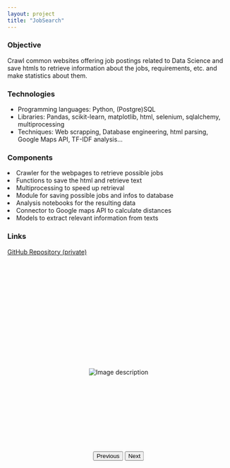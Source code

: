 ```yaml
---
layout: project
title: "JobSearch"
---
```


<div class="container">
  <div class="content-section">
    <div class="content-text">
      <h3>Objective</h3>
      Crawl common websites offering job postings related to Data Science and save htmls to retrieve information about the jobs, requirements, etc. and make statistics about them.
      <h3>Technologies</h3>
      <ul class="technologies">
        <li>Programming languages: Python, (Postgre)SQL </li>
        <li>Libraries: Pandas, scikit-learn, matplotlib, html, selenium, sqlalchemy, multiprocessing </li>
        <li>Techniques: Web scrapping, Database engineering, html parsing, Google Maps API, TF-IDF analysis... </li>
      </ul>
      <h3>Components</h3>
      	<li>Crawler for the webpages to retrieve possible jobs</li>
      	<li>Functions to save the html and retrieve text</li>
      	<li>Multiprocessing to speed up retrieval</li>
      	<li>Module for saving possible jobs and infos to database</li>
      	<li>Analysis notebooks for the resulting data</li>
      	<li>Connector to Google maps API to calculate distances</li>
      	<li>Models to extract relevant information from texts</li>
      <h3>Links</h3>
      	<p><a href="https://github.com/Lukas2357/JobSearch" target="_blank">GitHub Repository (private)</a></p>
      </div>
    <div class="content-images">
    	<div class="image-gallery" style="position: relative; width: 80%; margin: 0 auto;">
  			<div class="image-container" style="display: flex; align-items: center; justify-content: center; height: 500px; overflow: hidden;">
			  <img src="{{ site.baseurl }}/assets/images/{{ page.title }}/image1.png" alt="Image description">
			  <img src="{{ site.baseurl }}/assets/images/{{ page.title }}/image2.png" alt="Image description" style="display: none;">
			  <img src="{{ site.baseurl }}/assets/images/{{ page.title }}/image3.png" alt="Image description" style="display: none;">
			  <img src="{{ site.baseurl }}/assets/images/{{ page.title }}/image4.png" alt="Image description" style="display: none;">
			  <img src="{{ site.baseurl }}/assets/images/{{ page.title }}/image5.png" alt="Image description" style="display: none;">
			  <img src="{{ site.baseurl }}/assets/images/{{ page.title }}/image6.png" alt="Image description" style="display: none;">
			</div>
		  <!-- Add more images as needed -->
		  <div class="gallery-controls" style="position: absolute; bottom: 50; left: 50%; transform: translateX(-50%);">
		    <button id="prev-image">Previous</button>
		    <button id="next-image">Next</button>
		  </div>
		</div>
    </div>
  </div>

<script src="{{ '/assets/js/gallery.js' | relative_url }}"></script>

</div>